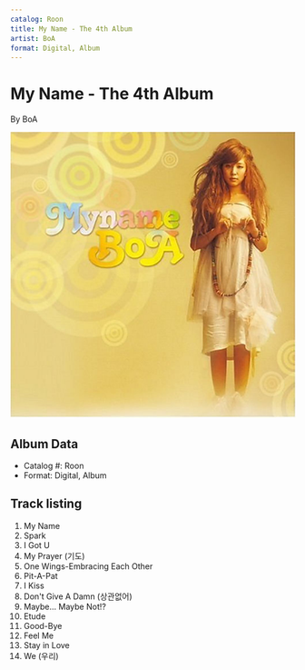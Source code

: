 ```yaml
---
catalog: Roon
title: My Name - The 4th Album
artist: BoA
format: Digital, Album
---
```


# My Name - The 4th Album

By BoA

![](../../assets/albumcovers/BoA-My_Name_-_The_4th_Album.png)

## Album Data

- Catalog #: Roon
- Format: Digital, Album


## Track listing


1. My Name
2. Spark
3. I Got U
4. My Prayer (기도)
5. One Wings-Embracing Each Other
6. Pit-A-Pat
7. I Kiss
8. Don't Give A Damn (상관없어)
9. Maybe... Maybe Not!?
10. Etude
11. Good-Bye
12. Feel Me
13. Stay in Love
14. We (우리)


